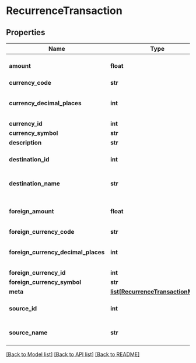 # RecurrenceTransaction

## Properties
Name | Type | Description | Notes
------------ | ------------- | ------------- | -------------
**amount** | **float** | Amount of the transaction. | [optional] 
**currency_code** | **str** |  | [optional] 
**currency_decimal_places** | **int** | Number of decimals in the currency | [optional] 
**currency_id** | **int** |  | [optional] 
**currency_symbol** | **str** |  | [optional] 
**description** | **str** |  | [optional] 
**destination_id** | **int** | ID of the destination account. | [optional] 
**destination_name** | **str** | Name of the source account. | [optional] 
**foreign_amount** | **float** | Foreign amount of the transaction. | [optional] 
**foreign_currency_code** | **str** |  | [optional] 
**foreign_currency_decimal_places** | **int** | Number of decimals in the currency | [optional] 
**foreign_currency_id** | **int** |  | [optional] 
**foreign_currency_symbol** | **str** |  | [optional] 
**meta** | [**list[RecurrenceTransactionMeta]**](RecurrenceTransactionMeta.md) |  | [optional] 
**source_id** | **int** | ID of the source account. | [optional] 
**source_name** | **str** | Name of the source account. | [optional] 

[[Back to Model list]](../README.md#documentation-for-models) [[Back to API list]](../README.md#documentation-for-api-endpoints) [[Back to README]](../README.md)


